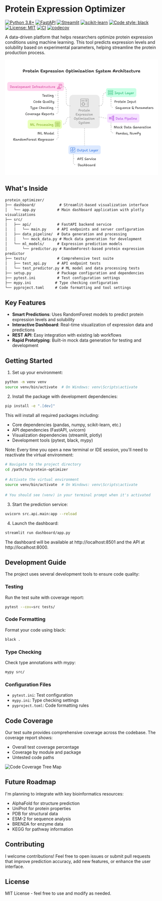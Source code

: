 # Protein Expression Optimizer

[![Python 3.8+](https://img.shields.io/badge/python-3.8+-blue.svg)](https://www.python.org/downloads/)
[![FastAPI](https://img.shields.io/badge/FastAPI-0.100+-green.svg)](https://fastapi.tiangolo.com/)
[![Streamlit](https://img.shields.io/badge/Streamlit-1.28+-red.svg)](https://streamlit.io/)
[![scikit-learn](https://img.shields.io/badge/scikit--learn-1.3+-orange.svg)](https://scikit-learn.org/)
[![Code style: black](https://img.shields.io/badge/code%20style-black-000000.svg)](https://github.com/psf/black)
[![License: MIT](https://img.shields.io/badge/License-MIT-yellow.svg)](https://opensource.org/licenses/MIT)
[![CI](https://github.com/keltoumboukra/protein-optimizer/actions/workflows/ci.yml/badge.svg?event=push)](https://github.com/keltoumboukra/protein-optimizer/actions/workflows/ci.yml)
[![codecov](https://codecov.io/gh/keltoumboukra/protein-optimizer/graph/badge.svg?token=AS4ZV2WHT1)](https://codecov.io/gh/keltoumboukra/protein-optimizer)

A data-driven platform that helps researchers optimize protein expression conditions using machine learning. This tool predicts expression levels and solubility based on experimental parameters, helping streamline the protein production process.

![Protein Expression Optimization System Architecture](./assets/system_architecture.png)

## What's Inside

```
protein_optimizer/
├── dashboard/           # Streamlit-based visualization interface
│   └── app.py          # Main dashboard application with plotly visualizations
├── src/
│   ├── api/            # FastAPI backend service
│   │   └── main.py     # API endpoints and server configuration
│   ├── data_pipeline/  # Data generation and processing
│   │   └── mock_data.py # Mock data generation for development
│   └── ml_models/      # Expression prediction models
│       └── predictor.py # RandomForest-based protein expression predictor
├── tests/              # Comprehensive test suite
│   ├── test_api.py     # API endpoint tests
│   └── test_predictor.py # ML model and data processing tests
├── setup.py            # Package configuration and dependencies
├── pytest.ini          # Test configuration settings
├── mypy.ini           # Type checking configuration
└── pyproject.toml     # Code formatting and tool settings
```

## Key Features

- **Smart Predictions**: Uses RandomForest models to predict protein expression levels and solubility
- **Interactive Dashboard**: Real-time visualization of expression data and predictions
- **REST API**: Easy integration with existing lab workflows
- **Rapid Prototyping**: Built-in mock data generation for testing and development

## Getting Started

1. Set up your environment:
```bash
python -m venv venv
source venv/bin/activate  # On Windows: venv\Scripts\activate
```

2. Install the package with development dependencies:
```bash
pip install -e ".[dev]"
```

This will install all required packages including:
- Core dependencies (pandas, numpy, scikit-learn, etc.)
- API dependencies (FastAPI, uvicorn)
- Visualization dependencies (streamlit, plotly)
- Development tools (pytest, black, mypy)

Note: Every time you open a new terminal or IDE session, you'll need to reactivate the virtual environment:
```bash
# Navigate to the project directory
cd /path/to/protein-optimizer

# Activate the virtual environment
source venv/bin/activate  # On Windows: venv\Scripts\activate

# You should see (venv) in your terminal prompt when it's activated
```

3. Start the prediction service:
```bash
uvicorn src.api.main:app --reload
```

4. Launch the dashboard:
```bash
streamlit run dashboard/app.py
```

The dashboard will be available at http://localhost:8501 and the API at http://localhost:8000.

## Development Guide

The project uses several development tools to ensure code quality:

### Testing
Run the test suite with coverage report:
```bash
pytest --cov=src tests/
```

### Code Formatting
Format your code using black:
```bash
black .
```

### Type Checking
Check type annotations with mypy:
```bash
mypy src/
```

### Configuration Files
- `pytest.ini`: Test configuration
- `mypy.ini`: Type checking settings
- `pyproject.toml`: Code formatting rules

## Code Coverage

Our test suite provides comprehensive coverage across the codebase. The coverage report shows:
- Overall test coverage percentage
- Coverage by module and package
- Untested code paths

![Code Coverage Tree Map](https://codecov.io/gh/keltoumboukra/protein-optimizer/graphs/tree.svg?token=AS4ZV2WHT1)

## Future Roadmap

I'm planning to integrate with key bioinformatics resources:
- AlphaFold for structure prediction
- UniProt for protein properties
- PDB for structural data
- ESM-2 for sequence analysis
- BRENDA for enzyme data
- KEGG for pathway information

## Contributing

I welcome contributions! Feel free to open issues or submit pull requests that improve prediction accuracy, add new features, or enhance the user interface.

## License

MIT License - feel free to use and modify as needed.
